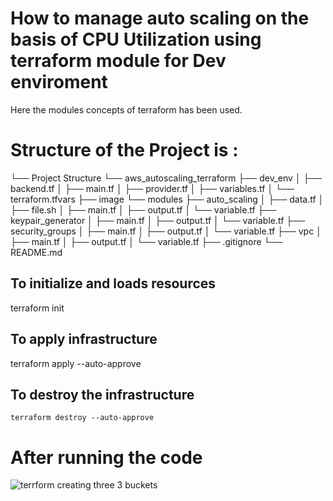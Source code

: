 # How to manage auto scaling  on the basis of CPU Utilization using terraform module for Dev enviroment
Here the modules concepts of terraform has been used. 
# Structure of the Project is :

└── Project Structure
    └── aws_autoscaling_terraform
        ├── dev_env
        │   ├── backend.tf
        │   ├── main.tf
        │   ├── provider.tf
        │   ├── variables.tf
        │   └── terraform.tfvars
        ├── image
        └── modules
            ├── auto_scaling
            │   ├── data.tf
            │   ├── file.sh
            │   ├── main.tf
            │   ├── output.tf
            │   └── variable.tf
            ├── keypair_generator
            │   ├── main.tf
            │   ├── output.tf
            │   └── variable.tf
            ├── security_groups
            │   ├── main.tf
            │   ├── output.tf
            │   └── variable.tf
            ├── vpc
            │   ├── main.tf
            │   ├── output.tf
            │   └── variable.tf
            ├── .gitignore
            └── README.md



## To initialize and loads resources

terraform init

## To apply infrastructure

terraform apply --auto-approve

## To destroy the infrastructure

    terraform destroy --auto-approve
    
# After running the code 
![terrform creating three 3 buckets](https://github.com/CloudSantosh/aws_autoscaling_terraform/blob/master/autoscaling_cpu.jpeg?raw=true)
